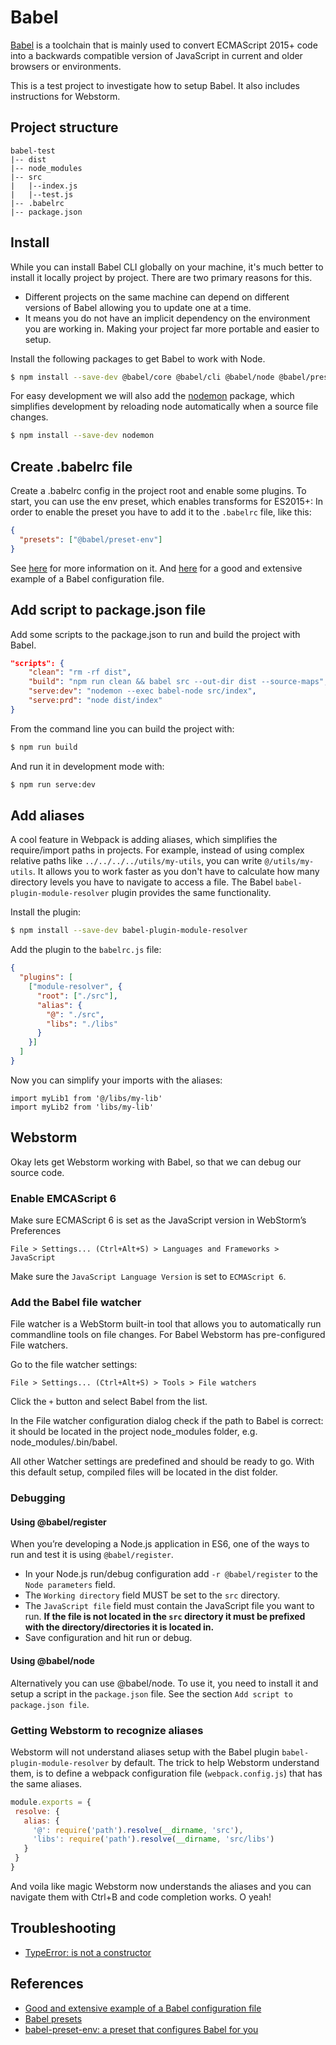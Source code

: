 # Babel

[Babel](https://babeljs.io/) is a toolchain that is mainly used to convert ECMAScript 2015+ code into a backwards compatible version of JavaScript in current and older browsers or environments.

This is a test project to investigate how to setup Babel. It also includes instructions for Webstorm.

## Project structure

```
babel-test
|-- dist
|-- node_modules
|-- src
|   |--index.js
|   |--test.js
|-- .babelrc
|-- package.json
```

## Install

While you can install Babel CLI globally on your machine, it's much better to install it locally project by project. There are two primary reasons for this.

- Different projects on the same machine can depend on different versions of Babel allowing you to update one at a time.
- It means you do not have an implicit dependency on the environment you are working in. Making your project far more portable and easier to setup.

Install the following packages to get Babel to work with Node.
 
```bash
$ npm install --save-dev @babel/core @babel/cli @babel/node @babel/preset-env @babel/register @babel/polyfill
```

For easy development we will also add the [nodemon](https://github.com/remy/nodemon) package, which simplifies development by reloading node automatically when a source file changes.

```bash
$ npm install --save-dev nodemon
```

## Create .babelrc file

Create a .babelrc config in the project root and enable some plugins. To start, you can use the env preset, which enables transforms for ES2015+:  In order to enable the preset you have to add it to the `.babelrc` file, like this:

```json
{
  "presets": ["@babel/preset-env"]
}
```

See [here](https://babeljs.io/docs/en/configuration) for more information on it. And [here](https://gist.github.com/nodkz/41e189ff22325a27fe6a5ca81df2cb91) for a good and extensive example of a Babel configuration file. 

## Add script to package.json file

Add some scripts to the package.json to run and build the project with Babel.

```json
"scripts": {
    "clean": "rm -rf dist",
    "build": "npm run clean && babel src --out-dir dist --source-maps",
    "serve:dev": "nodemon --exec babel-node src/index",
    "serve:prd": "node dist/index"
}
```

From the command line you can build the project with:

```bash
$ npm run build
```

And run it in development mode with:

```bash
$ npm run serve:dev
```

## Add aliases

A cool feature in Webpack is adding aliases, which simplifies the require/import paths in projects. For example, instead of using complex relative paths like `../../../../utils/my-utils`, you can write `@/utils/my-utils`. It allows you to work faster as you don't have to calculate how many directory levels you have to navigate to access a file. The Babel `babel-plugin-module-resolver` plugin provides the same functionality.

Install the plugin:

```bash
$ npm install --save-dev babel-plugin-module-resolver
```

Add the plugin to the `babelrc.js` file:

```json
{
  "plugins": [
    ["module-resolver", {
      "root": ["./src"],
      "alias": {
        "@": "./src",
        "libs": "./libs"
      }
    }]
  ]
}
```

Now you can simplify your imports with the aliases:

```
import myLib1 from '@/libs/my-lib'
import myLib2 from 'libs/my-lib'
```

## Webstorm

Okay lets get Webstorm working with Babel, so that we can debug our source code.

### Enable EMCAScript 6

Make sure ECMAScript 6 is set as the JavaScript version in WebStorm’s Preferences

```
File > Settings... (Ctrl+Alt+S) > Languages and Frameworks > JavaScript
```

Make sure the `JavaScript Language Version` is set to `ECMAScript 6`.

### Add the Babel file watcher

File watcher is a WebStorm built-in tool that allows you to automatically run commandline tools on file changes. For Babel Webstorm has pre-configured File watchers.

Go to the file watcher settings:

```
File > Settings... (Ctrl+Alt+S) > Tools > File watchers
```

Click the `+` button and select Babel from the list.
 
In the File watcher configuration dialog check if the path to Babel is correct: it should be located in the project node_modules folder, e.g. node_modules/.bin/babel.

All other Watcher settings are predefined and should be ready to go. With this default setup, compiled files will be located in the dist folder.

### Debugging

#### Using @babel/register

When you’re developing a Node.js application in ES6, one of the ways to run and test it is using `@babel/register`.

- In your Node.js run/debug configuration add `-r @babel/register` to the `Node parameters` field.
- The `Working directory` field MUST be set to the `src` directory. 
- The `JavaScript file` field must contain the JavaScript file you want to run. **If the file is not located in the `src` directory it must be prefixed with the directory/directories it is located in.**
- Save configuration and hit run or debug.

#### Using @babel/node

Alternatively you can use @babel/node. To use it, you need to install it and setup a script in the `package.json` file. See the section `Add script to package.json file`.

### Getting Webstorm to recognize aliases
    
Webstorm will not understand aliases setup with the Babel plugin `babel-plugin-module-resolver` by default. The trick to help Webstorm understand them, is to define a webpack configuration file (`webpack.config.js`) that has the same aliases.
    
```js
module.exports = {
 resolve: {
   alias: {
     '@': require('path').resolve(__dirname, 'src'),
     'libs': require('path').resolve(__dirname, 'src/libs')
   }
 }
}
```
    
And voila like magic Webstorm now understands the aliases and you can navigate them with Ctrl+B and code completion works. O yeah!

## Troubleshooting

- [TypeError: <classname> is not a constructor](https://stackoverflow.com/a/40295288/862907)

## References

- [Good and extensive example of a Babel configuration file](https://gist.github.com/nodkz/41e189ff22325a27fe6a5ca81df2cb91)
- [Babel presets](https://codingcompiler.com/babel-presets/)
- [babel-preset-env: a preset that configures Babel for you](http://2ality.com/2017/02/babel-preset-env.html)
